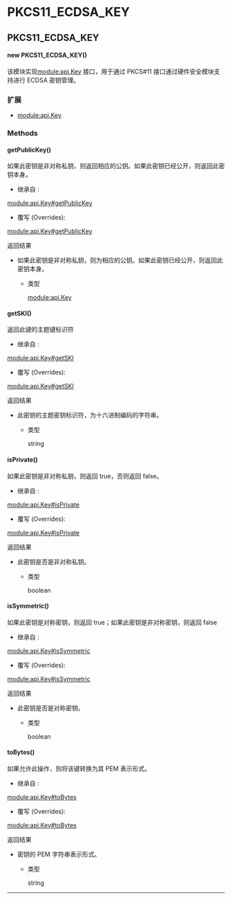# PKCS11_ECDSA_KEY

## PKCS11_ECDSA_KEY

#### new PKCS11_ECDSA_KEY()

该模块实现[module:api.Key](https://hyperledger.github.io/fabric-sdk-node/release-1.4/module-api.Key.html) 接口，用于通过 PKCS#11 接口通过硬件安全模块支持进行 ECDSA 密钥管理。

### 扩展

- [module:api.Key](https://hyperledger.github.io/fabric-sdk-node/release-1.4/module-api.Key.html)

### Methods

#### getPublicKey()

如果此密钥是非对称私钥，则返回相应的公钥。如果此密钥已经公开，则返回此密钥本身。

- 继承自 :

[module:api.Key#getPublicKey](https://hyperledger.github.io/fabric-sdk-node/release-1.4/module-api.Key.html#getPublicKey)

- 覆写 (Overrides):

[module:api.Key#getPublicKey](https://hyperledger.github.io/fabric-sdk-node/release-1.4/module-api.Key.html#getPublicKey)

返回结果

- 如果此密钥是非对称私钥，则为相应的公钥。如果此密钥已经公开，则返回此密钥本身。

  - 类型

    [module:api.Key](https://hyperledger.github.io/fabric-sdk-node/release-1.4/module-api.Key.html)

#### getSKI()

返回此键的主题键标识符

- 继承自 :

[module:api.Key#getSKI](https://hyperledger.github.io/fabric-sdk-node/release-1.4/module-api.Key.html#getSKI)

- 覆写 (Overrides):

[module:api.Key#getSKI](https://hyperledger.github.io/fabric-sdk-node/release-1.4/module-api.Key.html#getSKI)

返回结果

- 此密钥的主题密钥标识符，为十六进制编码的字符串。

  - 类型

    string

#### isPrivate()

如果此密钥是非对称私钥，则返回 true，否则返回 false。

- 继承自 :

[module:api.Key#isPrivate](https://hyperledger.github.io/fabric-sdk-node/release-1.4/module-api.Key.html#isPrivate)

- 覆写 (Overrides):

[module:api.Key#isPrivate](https://hyperledger.github.io/fabric-sdk-node/release-1.4/module-api.Key.html#isPrivate)

返回结果

- 此密钥是否是非对称私钥。

  - 类型

    boolean

#### isSymmetric()

如果此密钥是对称密钥，则返回 true；如果此密钥是非对称密钥，则返回 false

- 继承自 :

[module:api.Key#isSymmetric](https://hyperledger.github.io/fabric-sdk-node/release-1.4/module-api.Key.html#isSymmetric)

- 覆写 (Overrides):

[module:api.Key#isSymmetric](https://hyperledger.github.io/fabric-sdk-node/release-1.4/module-api.Key.html#isSymmetric)

返回结果

- 此密钥是否是对称密钥。

  - 类型

    boolean

#### toBytes()

如果允许此操作，则将该键转换为其 PEM 表示形式。

- 继承自 :

[module:api.Key#toBytes](https://hyperledger.github.io/fabric-sdk-node/release-1.4/module-api.Key.html#toBytes)

- 覆写 (Overrides):

[module:api.Key#toBytes](https://hyperledger.github.io/fabric-sdk-node/release-1.4/module-api.Key.html#toBytes)

返回结果

- 密钥的 PEM 字符串表示形式。

  - 类型

    string

---
